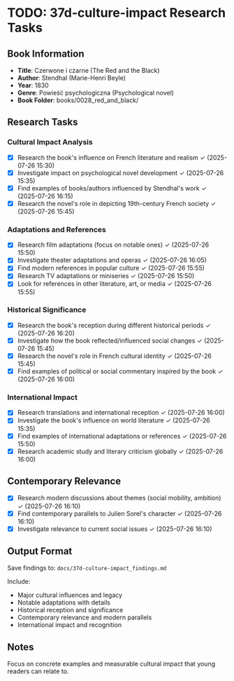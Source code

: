 # TODO: 37d-culture-impact Research Tasks

## Book Information
- **Title**: Czerwone i czarne (The Red and the Black)
- **Author**: Stendhal (Marie-Henri Beyle)
- **Year**: 1830
- **Genre**: Powieść psychologiczna (Psychological novel)
- **Book Folder**: books/0028_red_and_black/

## Research Tasks

### Cultural Impact Analysis
- [x] Research the book's influence on French literature and realism ✓ (2025-07-26 15:30)
- [x] Investigate impact on psychological novel development ✓ (2025-07-26 15:35)
- [x] Find examples of books/authors influenced by Stendhal's work ✓ (2025-07-26 16:15)
- [x] Research the novel's role in depicting 19th-century French society ✓ (2025-07-26 15:45)

### Adaptations and References
- [x] Research film adaptations (focus on notable ones) ✓ (2025-07-26 15:50)
- [x] Investigate theater adaptations and operas ✓ (2025-07-26 16:05)
- [x] Find modern references in popular culture ✓ (2025-07-26 15:55)
- [x] Research TV adaptations or miniseries ✓ (2025-07-26 15:50)
- [x] Look for references in other literature, art, or media ✓ (2025-07-26 15:55)

### Historical Significance
- [x] Research the book's reception during different historical periods ✓ (2025-07-26 16:20)
- [x] Investigate how the book reflected/influenced social changes ✓ (2025-07-26 15:45)
- [x] Research the novel's role in French cultural identity ✓ (2025-07-26 15:45)
- [x] Find examples of political or social commentary inspired by the book ✓ (2025-07-26 16:00)

### International Impact
- [x] Research translations and international reception ✓ (2025-07-26 16:00)
- [x] Investigate the book's influence on world literature ✓ (2025-07-26 15:35)
- [x] Find examples of international adaptations or references ✓ (2025-07-26 15:50)
- [x] Research academic study and literary criticism globally ✓ (2025-07-26 16:00)

## Contemporary Relevance
- [x] Research modern discussions about themes (social mobility, ambition) ✓ (2025-07-26 16:10)
- [x] Find contemporary parallels to Julien Sorel's character ✓ (2025-07-26 16:10)
- [x] Investigate relevance to current social issues ✓ (2025-07-26 16:10)

## Output Format
Save findings to: `docs/37d-culture-impact_findings.md`

Include:
- Major cultural influences and legacy
- Notable adaptations with details
- Historical reception and significance
- Contemporary relevance and modern parallels
- International impact and recognition

## Notes
Focus on concrete examples and measurable cultural impact that young readers can relate to.